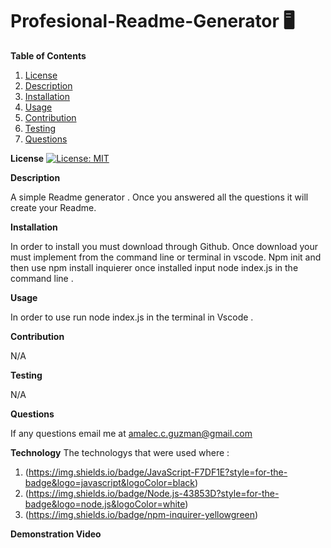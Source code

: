 # Profesional-Readme-Generator :desktop_computer: 

**Table of Contents**
1. [License](#license)
2. [Description](#description)
3. [Installation](#installation) 
4. [Usage](#usage)  
5. [Contribution](#contribution)
6. [Testing](#testing) 
7. [Questions](#questions)  


**License** 
[![License: MIT](https://img.shields.io/badge/License-MIT-yellow.svg)](https://opensource.org/licenses/MIT)

**Description** 

A simple Readme generator . Once you answered all the questions it will create your Readme.  

**Installation** 

In order to install you must download through Github. Once download your must implement from the command line or terminal in vscode. Npm init and then use npm install inquierer once installed input node index.js in the command line . 

**Usage** 

In order to use run node index.js in the terminal in Vscode . 

**Contribution** 

N/A 

**Testing** 

N/A 

**Questions** 

If any questions email me at amalec.c.guzman@gmail.com 

**Technology** 
The technologys that were used where : 
1. (https://img.shields.io/badge/JavaScript-F7DF1E?style=for-the-badge&logo=javascript&logoColor=black)
2. (https://img.shields.io/badge/Node.js-43853D?style=for-the-badge&logo=node.js&logoColor=white)
3. (https://img.shields.io/badge/npm-inquirer-yellowgreen)

**Demonstration Video** 














